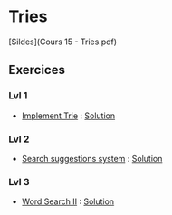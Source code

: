 # Tries

[Sildes](Cours 15 - Tries.pdf)

## Exercices

### Lvl 1

  - [Implement Trie](https://leetcode.com/problems/implement-trie-prefix-tree/) : [Solution](https://github.com/INSAlgo/Corrections/blob/main/LC/implement%20trie.py)

### Lvl 2

  - [Search suggestions system](https://leetcode.com/problems/search-suggestions-system/) : [Solution](https://github.com/INSAlgo/Corrections/blob/main/LC/search%20suggestion%20system.py)

### Lvl 3

  - [Word Search II](https://leetcode.com/problems/word-search-ii/) : [Solution](https://github.com/INSAlgo/Corrections/blob/main/LC/word%20search%20ii.py)

